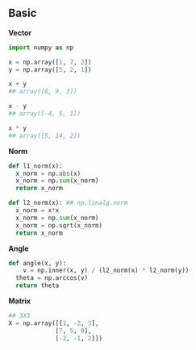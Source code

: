 ## Basic
**Vector**

```python
import numpy as np

x = np.array([1, 7, 2])
y = np.array([5, 2, 1])

x + y
## array([6, 9, 3])

x - y
## array([-4, 5, 1])

x * y
## array([5, 14, 2])
```


**Norm**
```python
def l1_norm(x):
  x_norm = np.abs(x)
  x_norm = np.sum(x_norm)
  return x_norm

def l2_norm(x): ## np.linalg.norm
  x_norm = x*x
  x_norm = np.sum(x_norm)
  x_norm = np.sqrt(x_norm)
  return x_norm
```


**Angle**
```python
def angle(x, y):
	v = np.inner(x, y) / (l2_norm(x) * l2_norm(y))
  theta = np.arccos(v)
  return theta
```

**Matrix**
```python
## 3X3
X = np.array([[1, -2, 3],
             [7, 5, 0],
             [-2, -1, 2]])
```
